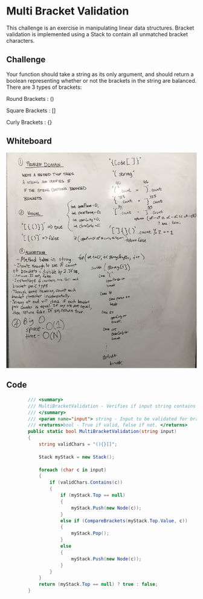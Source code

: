 # Multi Bracket Validation

This challenge is an exercise in manipulating linear data structures.
Bracket validation is implemented using a Stack to contain all unmatched bracket characters.

## Challenge

Your function should take a string as its only argument, and should return a boolean representing 
whether or not the brackets in the string are balanced. There are 3 types of brackets:

Round Brackets : ()

Square Brackets : []

Curly Brackets : {}

## Whiteboard

![multi_bracket_validation](../../assets/multi_bracket.jpg)

## Code
```C#
        /// <summary>
        /// MultiBracketValidation - Verifies if input string contains validly formatted bracketing.
        /// </summary>
        /// <param name="input"> string - Input to be validated for bracketing </param>
        /// <returns>bool - True if valid, false if not. </returns>
        public static bool MultiBracketValidation(string input)
        {
            string validChars = "(){}[]";

            Stack myStack = new Stack();

            foreach (char c in input)
            {
                if (validChars.Contains(c))
                {
                    if (myStack.Top == null)
                    {
                        myStack.Push(new Node(c));
                    }
                    else if (CompareBrackets(myStack.Top.Value, c))
                    {
                        myStack.Pop();
                    }
                    else
                    {
                        myStack.Push(new Node(c));
                    }
                }
            }
            return (myStack.Top == null) ? true : false;
        }
```
